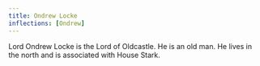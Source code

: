 ```yaml
---
title: Ondrew Locke
inflections: [Ondrew]
---
```


Lord Ondrew Locke is the Lord of Oldcastle. He is an old man. He lives in the north and is associated with House Stark.


